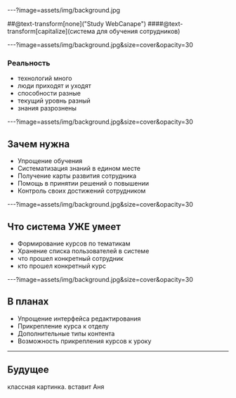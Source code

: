 ---?image=assets/img/background.jpg

##@text-transform[none]("Study WebCanape")
####@text-transform[capitalize](система для обучения сотрудников) 

---?image=assets/img/background.jpg&size=cover&opacity=30

### Реальность

- технологий много
- люди приходят и уходят
 - способности разные
 - текущий уровнь разный
- знания разрознены

---?image=assets/img/background.jpg&size=cover&opacity=30

## Зачем нужна

- Упрощение обучения
- Систематизация знаний в едином месте
- Получение карты развития сотрудника
- Помощь в принятии решений о повышении
- Контроль своих достижений сотрудником

---?image=assets/img/background.jpg&size=cover&opacity=30

## Что система УЖЕ умеет

-  Формирование курсов по тематикам
- Хранение списка пользователей в системе
 - что прошел конкретный сотрудник
 - кто прошел конкретный курс
 
---?image=assets/img/background.jpg&size=cover&opacity=30

## В планах

- Упрощение интерфейса редактирования
- Прикрепление курса к отделу
- Дополнительные типы контента
- Возможность прикрепления курсов к уроку

---

## Будущее

классная картинка. вставит Аня
